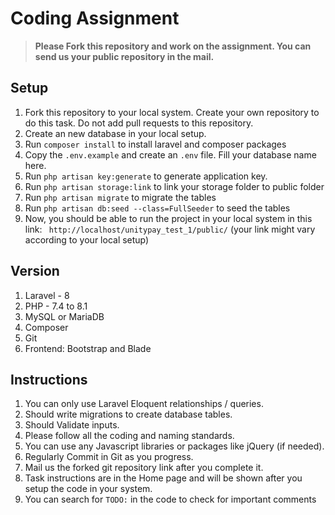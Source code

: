 # Coding Assignment
>**Please Fork this repository and work on the assignment. You can send us your public repository in the mail.**

## Setup

1. Fork this repository to your local system. Create your own repository to do this task. Do not add pull requests to this repository.
1. Create an new database in your local setup.
1. Run ```composer install``` to install laravel and composer packages
1. Copy the ```.env.example``` and create an ```.env``` file. Fill your database name here.
1. Run ```php artisan key:generate``` to generate application key.
1. Run ```php artisan storage:link``` to link your storage folder to public folder
1. Run ```php artisan migrate``` to migrate the tables
1. Run ```php artisan db:seed --class=FullSeeder``` to seed the tables
1. Now, you should be able to run the project in your local system in this link: 
``` http://localhost/unitypay_test_1/public/``` (your link might vary according to your local setup)

## Version
1. Laravel - 8
1. PHP - 7.4 to 8.1
1. MySQL or MariaDB
1. Composer
1. Git
1. Frontend: Bootstrap and Blade

## Instructions
1. You can only use Laravel Eloquent relationships / queries.
1. Should write migrations to create database tables.
1. Should Validate inputs.
1. Please follow all the coding and naming standards.
1. You can use any Javascript libraries or packages like jQuery (if needed).
1. Regularly Commit in Git as you progress.
1. Mail us the forked git repository link after you complete it.
1. Task instructions are in the Home page and will be shown after you setup the code in your system.
1. You can search for ```TODO:``` in the code to check for important comments






